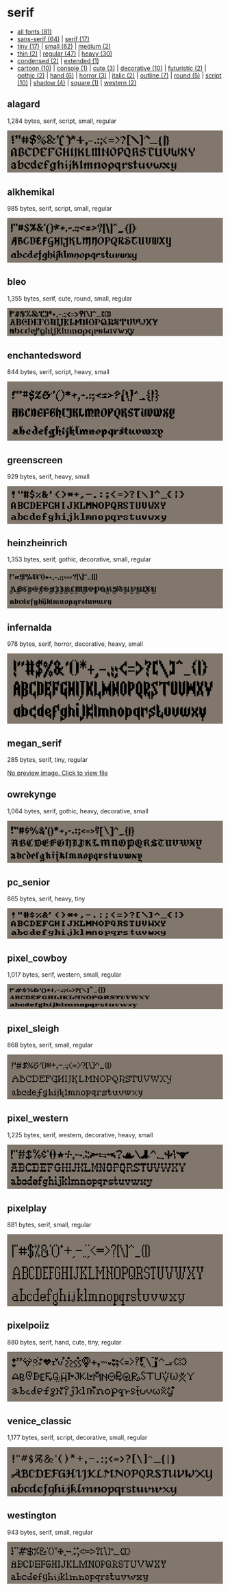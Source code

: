 # serif

- [all fonts (81)](readme.md)
- [sans-serif (64)](sans-serif.md) | [serif (17)](serif.md)
- [tiny (17)](tiny.md) | [small (62)](small.md) | [medium (2)](medium.md)
- [thin (2)](thin.md) | [regular (47)](regular.md) | [heavy (30)](heavy.md)
- [condensed (2)](condensed.md) | [extended (1)](extended.md)
- [cartoon (10)](cartoon.md) | [console (1)](console.md) | [cute (3)](cute.md) | [decorative (10)](decorative.md) | [futuristic (2)](futuristic.md) | [gothic (2)](gothic.md) | [hand (6)](hand.md) | [horror (3)](horror.md) | [italic (2)](italic.md) | [outline (7)](outline.md) | [round (5)](round.md) | [script (10)](script.md) | [shadow (4)](shadow.md) | [square (1)](square.md) | [western (2)](western.md)
## alagard

1,284 bytes, serif, script, small, regular

[![font preview](previews/alagard.png?raw=true "alagard")](/fonts/alagard.h)

## alkhemikal

985 bytes, serif, script, small, regular

[![font preview](previews/alkhemikal.png?raw=true "alkhemikal")](/fonts/alkhemikal.h)

## bleo

1,355 bytes, serif, cute, round, small, regular

[![font preview](previews/bleo.png?raw=true "bleo")](/fonts/bleo.h)

## enchantedsword

844 bytes, serif, script, heavy, small

[![font preview](previews/enchantedsword.png?raw=true "enchantedsword")](/fonts/enchantedsword.h)

## greenscreen

929 bytes, serif, heavy, small

[![font preview](previews/greenscreen.png?raw=true "greenscreen")](/fonts/greenscreen.h)

## heinzheinrich

1,353 bytes, serif, gothic, decorative, small, regular

[![font preview](previews/heinzheinrich.png?raw=true "heinzheinrich")](/fonts/heinzheinrich.h)

## infernalda

978 bytes, serif, horror, decorative, heavy, small

[![font preview](previews/infernalda.png?raw=true "infernalda")](/fonts/infernalda.h)

## megan_serif

285 bytes, serif, tiny, regular

[No preview image. Click to view file](/fonts/megan_serif.h)


## owrekynge

1,064 bytes, serif, gothic, heavy, decorative, small

[![font preview](previews/owrekynge.png?raw=true "owrekynge")](/fonts/owrekynge.h)

## pc_senior

865 bytes, serif, heavy, tiny

[![font preview](previews/pc_senior.png?raw=true "pc_senior")](/fonts/pc_senior.h)

## pixel_cowboy

1,017 bytes, serif, western, small, regular

[![font preview](previews/pixel_cowboy.png?raw=true "pixel_cowboy")](/fonts/pixel_cowboy.h)

## pixel_sleigh

868 bytes, serif, small, regular

[![font preview](previews/pixel_sleigh.png?raw=true "pixel_sleigh")](/fonts/pixel_sleigh.h)

## pixel_western

1,225 bytes, serif, western, decorative, heavy, small

[![font preview](previews/pixel_western.png?raw=true "pixel_western")](/fonts/pixel_western.h)

## pixelplay

881 bytes, serif, small, regular

[![font preview](previews/pixelplay.png?raw=true "pixelplay")](/fonts/pixelplay.h)

## pixelpoiiz

880 bytes, serif, hand, cute, tiny, regular

[![font preview](previews/pixelpoiiz.png?raw=true "pixelpoiiz")](/fonts/pixelpoiiz.h)

## venice_classic

1,177 bytes, serif, script, decorative, small, regular

[![font preview](previews/venice_classic.png?raw=true "venice_classic")](/fonts/venice_classic.h)

## westington

943 bytes, serif, small, regular

[![font preview](previews/westington.png?raw=true "westington")](/fonts/westington.h)
